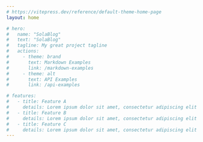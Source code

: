 ```yaml
---
# https://vitepress.dev/reference/default-theme-home-page
layout: home

# hero:
#   name: "SolaBlog"
#   text: "SolaBlog"
#   tagline: My great project tagline
#   actions:
#     - theme: brand
#       text: Markdown Examples
#       link: /markdown-examples
#     - theme: alt
#       text: API Examples
#       link: /api-examples

# features:
#   - title: Feature A
#     details: Lorem ipsum dolor sit amet, consectetur adipiscing elit
#   - title: Feature B
#     details: Lorem ipsum dolor sit amet, consectetur adipiscing elit
#   - title: Feature C
#     details: Lorem ipsum dolor sit amet, consectetur adipiscing elit
---
```

<script setup>
import Rain from '../components/Rain.vue'
</script>
<style>
.home{
  background: rgba(255, 255, 255, 0.2);
    backdrop-filter: blur(10px);
    box-shadow: 0 4px 30px rgba(0, 0, 0, 0.1);
}
</style>
<Rain />

